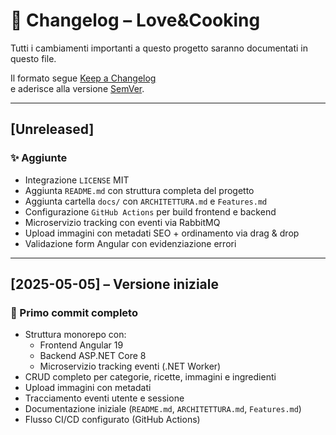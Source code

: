 # 📜 Changelog – Love&Cooking

Tutti i cambiamenti importanti a questo progetto saranno documentati in questo file.

Il formato segue [Keep a Changelog](https://keepachangelog.com/it/1.0.0/)  
e aderisce alla versione [SemVer](https://semver.org/lang/it/).

---

## [Unreleased]

### ✨ Aggiunte

- Integrazione `LICENSE` MIT
- Aggiunta `README.md` con struttura completa del progetto
- Aggiunta cartella `docs/` con `ARCHITETTURA.md` e `Features.md`
- Configurazione `GitHub Actions` per build frontend e backend
- Microservizio tracking con eventi via RabbitMQ
- Upload immagini con metadati SEO + ordinamento via drag & drop
- Validazione form Angular con evidenziazione errori

---

## [2025-05-05] – Versione iniziale

### 🚀 Primo commit completo

- Struttura monorepo con:
  - Frontend Angular 19
  - Backend ASP.NET Core 8
  - Microservizio tracking eventi (.NET Worker)
- CRUD completo per categorie, ricette, immagini e ingredienti
- Upload immagini con metadati
- Tracciamento eventi utente e sessione
- Documentazione iniziale (`README.md`, `ARCHITETTURA.md`, `Features.md`)
- Flusso CI/CD configurato (GitHub Actions)
